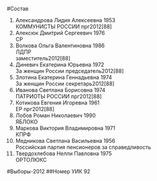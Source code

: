 #Состав
1. Александрова Лидия Алексеевна 1953   
    КОММУНИСТЫ РОССИИ
    прг2012[88]
2. Алексюк Дмитрий Сергеевич 1976   
    СР
3. Волкова Ольга Валентиновна 1986   
    ЛДПР        
    заместитель2012[88]
4. Диневич Екатерина Юрьевна 1972   
    За женщин России
    председатель2012[88]
5. Злотина Екатерина Геннадьевна 1974   
    За женщин России
    секретарь2012[88]
6. Иванова Светлана Борисовна 1974   
    ПАТРИОТЫ РОССИИ
    прг2012[88]
7. Котикова Евгения Игоревна 1961   
    ЕР
    прг2012[88]
8. Лобов Роман Николаевич 1990   
    ЯБЛОКО
9. Маркова Виктория Владимировна 1971   
    КПРФ
10. Медникова Светлана Васильевна 1956   
    Российская партия пенсионеров за справедливость
11. Твердохлебова Нелли Павловна 1975   
    ОРТОЛЮКС

#Выборы-2012
##Номер УИК
92